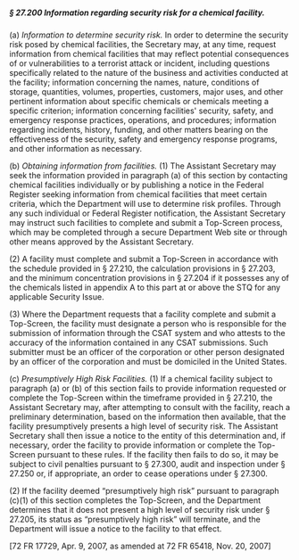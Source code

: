 ##### § 27.200 Information regarding security risk for a chemical facility. #####

(a) *Information to determine security risk.* In order to determine the security risk posed by chemical facilities, the Secretary may, at any time, request information from chemical facilities that may reflect potential consequences of or vulnerabilities to a terrorist attack or incident, including questions specifically related to the nature of the business and activities conducted at the facility; information concerning the names, nature, conditions of storage, quantities, volumes, properties, customers, major uses, and other pertinent information about specific chemicals or chemicals meeting a specific criterion; information concerning facilities' security, safety, and emergency response practices, operations, and procedures; information regarding incidents, history, funding, and other matters bearing on the effectiveness of the security, safety and emergency response programs, and other information as necessary.

(b) *Obtaining information from facilities.* (1) The Assistant Secretary may seek the information provided in paragraph (a) of this section by contacting chemical facilities individually or by publishing a notice in the Federal Register seeking information from chemical facilities that meet certain criteria, which the Department will use to determine risk profiles. Through any such individual or Federal Register notification, the Assistant Secretary may instruct such facilities to complete and submit a Top-Screen process, which may be completed through a secure Department Web site or through other means approved by the Assistant Secretary.

(2) A facility must complete and submit a Top-Screen in accordance with the schedule provided in § 27.210, the calculation provisions in § 27.203, and the minimum concentration provisions in § 27.204 if it possesses any of the chemicals listed in appendix A to this part at or above the STQ for any applicable Security Issue.

(3) Where the Department requests that a facility complete and submit a Top-Screen, the facility must designate a person who is responsible for the submission of information through the CSAT system and who attests to the accuracy of the information contained in any CSAT submissions. Such submitter must be an officer of the corporation or other person designated by an officer of the corporation and must be domiciled in the United States.

(c) *Presumptively High Risk Facilities.* (1) If a chemical facility subject to paragraph (a) or (b) of this section fails to provide information requested or complete the Top-Screen within the timeframe provided in § 27.210, the Assistant Secretary may, after attempting to consult with the facility, reach a preliminary determination, based on the information then available, that the facility presumptively presents a high level of security risk. The Assistant Secretary shall then issue a notice to the entity of this determination and, if necessary, order the facility to provide information or complete the Top-Screen pursuant to these rules. If the facility then fails to do so, it may be subject to civil penalties pursuant to § 27.300, audit and inspection under § 27.250 or, if appropriate, an order to cease operations under § 27.300.

(2) If the facility deemed “presumptively high risk” pursuant to paragraph (c)(1) of this section completes the Top-Screen, and the Department determines that it does not present a high level of security risk under § 27.205, its status as “presumptively high risk” will terminate, and the Department will issue a notice to the facility to that effect.

[72 FR 17729, Apr. 9, 2007, as amended at 72 FR 65418, Nov. 20, 2007]